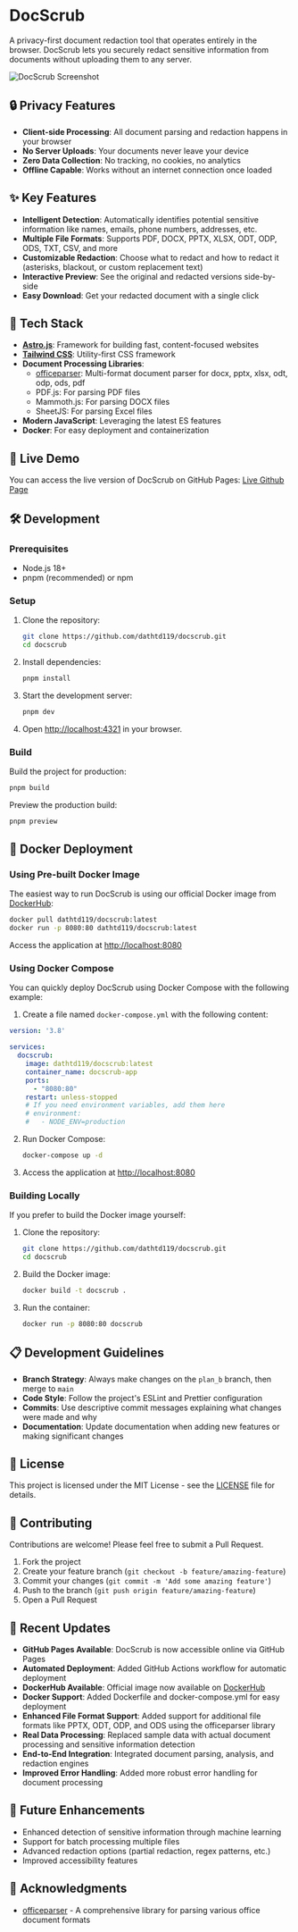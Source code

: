 # DocScrub

A privacy-first document redaction tool that operates entirely in the browser. DocScrub lets you securely redact sensitive information from documents without uploading them to any server.

![DocScrub Screenshot](./public/screenshot.png)

## 🔒 Privacy Features

- **Client-side Processing**: All document parsing and redaction happens in your browser
- **No Server Uploads**: Your documents never leave your device
- **Zero Data Collection**: No tracking, no cookies, no analytics
- **Offline Capable**: Works without an internet connection once loaded

## ✨ Key Features

- **Intelligent Detection**: Automatically identifies potential sensitive information like names, emails, phone numbers, addresses, etc.
- **Multiple File Formats**: Supports PDF, DOCX, PPTX, XLSX, ODT, ODP, ODS, TXT, CSV, and more
- **Customizable Redaction**: Choose what to redact and how to redact it (asterisks, blackout, or custom replacement text)
- **Interactive Preview**: See the original and redacted versions side-by-side
- **Easy Download**: Get your redacted document with a single click

## 🚀 Tech Stack

- **[Astro.js](https://astro.build/)**: Framework for building fast, content-focused websites
- **[Tailwind CSS](https://tailwindcss.com/)**: Utility-first CSS framework
- **Document Processing Libraries**:
  - [officeparser](https://www.npmjs.com/package/officeparser): Multi-format document parser for docx, pptx, xlsx, odt, odp, ods, pdf
  - PDF.js: For parsing PDF files
  - Mammoth.js: For parsing DOCX files
  - SheetJS: For parsing Excel files
- **Modern JavaScript**: Leveraging the latest ES features
- **Docker**: For easy deployment and containerization

## 📱 Live Demo

You can access the live version of DocScrub on GitHub Pages:
[Live Github Page](https://dathtd119.github.io/DocSrcub)

## 🛠️ Development

### Prerequisites

- Node.js 18+
- pnpm (recommended) or npm

### Setup

1. Clone the repository:
   ```bash
   git clone https://github.com/dathtd119/docscrub.git
   cd docscrub
   ```

2. Install dependencies:
   ```bash
   pnpm install
   ```

3. Start the development server:
   ```bash
   pnpm dev
   ```

4. Open [http://localhost:4321](http://localhost:4321) in your browser.

### Build

Build the project for production:

```bash
pnpm build
```

Preview the production build:

```bash
pnpm preview
```

## 🐳 Docker Deployment

### Using Pre-built Docker Image

The easiest way to run DocScrub is using our official Docker image from [DockerHub](https://hub.docker.com/r/dathtd119/docscrub):

```bash
docker pull dathtd119/docscrub:latest
docker run -p 8080:80 dathtd119/docscrub:latest
```

Access the application at [http://localhost:8080](http://localhost:8080)

### Using Docker Compose

You can quickly deploy DocScrub using Docker Compose with the following example:

1. Create a file named `docker-compose.yml` with the following content:

```yaml
version: '3.8'

services:
  docscrub:
    image: dathtd119/docscrub:latest
    container_name: docscrub-app
    ports:
      - "8080:80"
    restart: unless-stopped
    # If you need environment variables, add them here
    # environment:
    #   - NODE_ENV=production
```

2. Run Docker Compose:
   ```bash
   docker-compose up -d
   ```

3. Access the application at [http://localhost:8080](http://localhost:8080)

### Building Locally

If you prefer to build the Docker image yourself:

1. Clone the repository:
   ```bash
   git clone https://github.com/dathtd119/docscrub.git
   cd docscrub
   ```

2. Build the Docker image:
   ```bash
   docker build -t docscrub .
   ```

3. Run the container:
   ```bash
   docker run -p 8080:80 docscrub
   ```

## 📋 Development Guidelines

- **Branch Strategy**: Always make changes on the `plan_b` branch, then merge to `main`
- **Code Style**: Follow the project's ESLint and Prettier configuration
- **Commits**: Use descriptive commit messages explaining what changes were made and why
- **Documentation**: Update documentation when adding new features or making significant changes

## 📄 License

This project is licensed under the MIT License - see the [LICENSE](LICENSE) file for details.

## 🤝 Contributing

Contributions are welcome! Please feel free to submit a Pull Request.

1. Fork the project
2. Create your feature branch (`git checkout -b feature/amazing-feature`)
3. Commit your changes (`git commit -m 'Add some amazing feature'`)
4. Push to the branch (`git push origin feature/amazing-feature`)
5. Open a Pull Request

## 🔄 Recent Updates

- **GitHub Pages Available**: DocScrub is now accessible online via GitHub Pages
- **Automated Deployment**: Added GitHub Actions workflow for automatic deployment
- **DockerHub Available**: Official image now available on [DockerHub](https://hub.docker.com/r/dathtd119/docscrub)
- **Docker Support**: Added Dockerfile and docker-compose.yml for easy deployment
- **Enhanced File Format Support**: Added support for additional file formats like PPTX, ODT, ODP, and ODS using the officeparser library
- **Real Data Processing**: Replaced sample data with actual document processing and sensitive information detection
- **End-to-End Integration**: Integrated document parsing, analysis, and redaction engines
- **Improved Error Handling**: Added more robust error handling for document processing

## 🔮 Future Enhancements

- Enhanced detection of sensitive information through machine learning
- Support for batch processing multiple files
- Advanced redaction options (partial redaction, regex patterns, etc.)
- Improved accessibility features

## 🙏 Acknowledgments

- [officeparser](https://www.npmjs.com/package/officeparser) - A comprehensive library for parsing various office document formats
